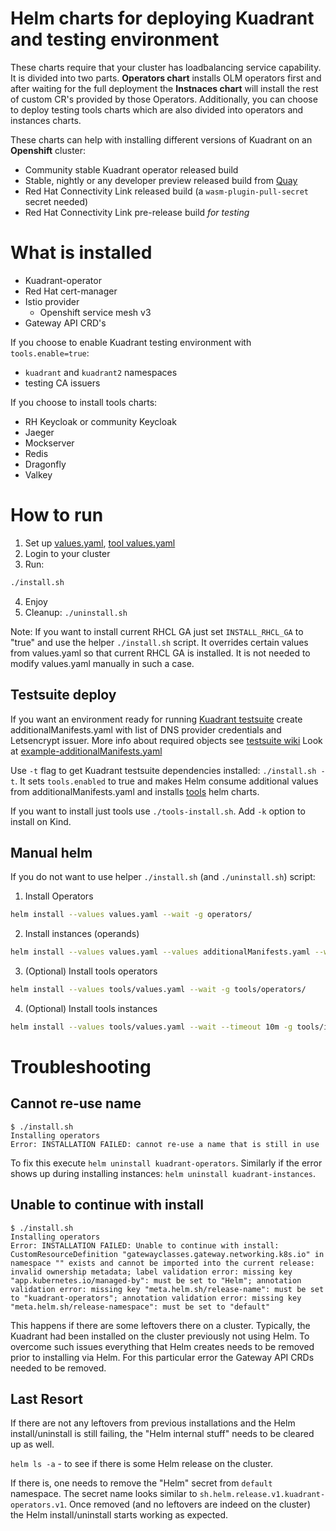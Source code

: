 # Helm charts for deploying Kuadrant and testing environment

These charts require that your cluster has loadbalancing service capability. It is divided into two parts. 
**Operators chart** installs OLM operators first and after waiting for the full deployment the **Instnaces chart** will 
install the rest of custom CR's provided by those Operators. Additionally, you can choose to deploy testing tools charts
which are also divided into operators and instances charts.

These charts can help with installing different versions of Kuadrant on an **Openshift** cluster:
- Community stable Kuadrant operator released build
- Stable, nightly or any developer preview released build from [Quay](https://quay.io/repository/kuadrant/kuadrant-operator-catalog?tab=tags)
- Red Hat Connectivity Link released build (a `wasm-plugin-pull-secret` secret needed)
- Red Hat Connectivity Link pre-release build _for testing_

# What is installed

- Kuadrant-operator
- Red Hat cert-manager
- Istio provider
  - Openshift service mesh v3
- Gateway API CRD's

If you choose to enable Kuadrant testing environment with `tools.enable=true`:

- `kuadrant` and `kuadrant2` namespaces
- testing CA issuers

If you choose to install tools charts:

- RH Keycloak or community Keycloak
- Jaeger
- Mockserver
- Redis
- Dragonfly
- Valkey

# How to run

1. Set up [values.yaml](./values.yaml), [tool values.yaml](tools/values.yaml)
2. Login to your cluster
3. Run:
```sh
./install.sh
```
4. Enjoy
5. Cleanup: `./uninstall.sh`

Note: If you want to install current RHCL GA just set `INSTALL_RHCL_GA` to "true" and use the helper 
`./install.sh` script. It overrides certain values from values.yaml so that current RHCL GA is installed. 
It is not needed to modify values.yaml manually in such a case.

## Testsuite deploy

If you want an environment ready for running [Kuadrant testsuite](https://github.com/Kuadrant/testsuite) 
create additionalManifests.yaml with list of DNS provider credentials and Letsencrypt issuer. 
More info about required objects see [testsuite wiki](https://github.com/Kuadrant/testsuite/wiki/Guide-to-prepare-Openshift-cluster-to-run-testsuite)
Look at [example-additionalManifests.yaml](./example-additionalManifests.yaml)

Use `-t` flag to get Kuadrant testsuite dependencies installed: `./install.sh -t`. It sets `tools.enabled` to true 
and makes Helm consume additional values from additionalManifests.yaml and installs [tools](./tools) helm charts.

If you want to install just tools use `./tools-install.sh`. Add `-k` option to install on Kind.

## Manual helm

If you do not want to use helper `./install.sh` (and `./uninstall.sh`) script:

1. Install Operators
```sh
helm install --values values.yaml --wait -g operators/
```
2. Install instances (operands)
```sh
helm install --values values.yaml --values additionalManifests.yaml --wait -g instances/
```

3. (Optional) Install tools operators
```sh
helm install --values tools/values.yaml --wait -g tools/operators/
```

4. (Optional) Install tools instances
```sh
helm install --values tools/values.yaml --wait --timeout 10m -g tools/instances/
```

# Troubleshooting

## Cannot re-use name

```
$ ./install.sh 
Installing operators
Error: INSTALLATION FAILED: cannot re-use a name that is still in use
```
To fix this execute `helm uninstall kuadrant-operators`. Similarly if the error shows up during installing instances: `helm uninstall kuadrant-instances`.

## Unable to continue with install

```
$ ./install.sh 
Installing operators
Error: INSTALLATION FAILED: Unable to continue with install: CustomResourceDefinition "gatewayclasses.gateway.networking.k8s.io" in namespace "" exists and cannot be imported into the current release: invalid ownership metadata; label validation error: missing key "app.kubernetes.io/managed-by": must be set to "Helm"; annotation validation error: missing key "meta.helm.sh/release-name": must be set to "kuadrant-operators"; annotation validation error: missing key "meta.helm.sh/release-namespace": must be set to "default"
```
This happens if there are some leftovers there on a cluster. Typically, the Kuadrant had been installed on the cluster previously not using Helm. To overcome such issues everything that Helm creates needs to be removed prior to installing via Helm. For this particular error the Gateway API CRDs needed to be removed.

## Last Resort
If there are not any leftovers from previous installations and the Helm install/uninstall is still failing, the "Helm internal stuff" needs to be cleared up as well.

`helm ls -a` - to see if there is some Helm release on the cluster.

If there is, one needs to remove the "Helm" secret from `default` namespace. The secret name looks similar to `sh.helm.release.v1.kuadrant-operators.v1`. Once removed (and no leftovers are indeed on the cluster) the Helm install/uninstall starts working as expected.
